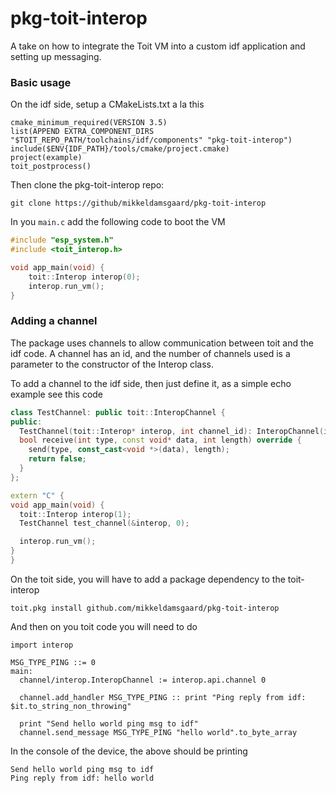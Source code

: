 # pkg-toit-interop
A take on how to integrate the Toit VM into a custom idf application 
and setting up messaging.

### Basic usage
On the idf side, setup a CMakeLists.txt a la this
    
    cmake_minimum_required(VERSION 3.5)
    list(APPEND EXTRA_COMPONENT_DIRS  "$TOIT_REPO_PATH/toolchains/idf/components" "pkg-toit-interop")
    include($ENV{IDF_PATH}/tools/cmake/project.cmake)
    project(example)
    toit_postprocess()

Then clone the pkg-toit-interop repo:
    
    git clone https://github/mikkeldamsgaard/pkg-toit-interop

In you `main.c` add the following code to boot the VM

``` c++
#include "esp_system.h"
#include <toit_interop.h>

void app_main(void) {
    toit::Interop interop(0);
    interop.run_vm();
}
```

### Adding a channel
The package uses channels to allow communication between toit 
and the idf code. A channel has an id, and the number of channels used
is a parameter to the constructor of the Interop class.

To add a channel to the idf side, then just define it, as a simple echo
example see this code

``` c++
class TestChannel: public toit::InteropChannel {
public:
  TestChannel(toit::Interop* interop, int channel_id): InteropChannel(interop, channel_id) {}
  bool receive(int type, const void* data, int length) override {
    send(type, const_cast<void *>(data), length);
    return false;
  }
};

extern "C" {
void app_main(void) {
  toit::Interop interop(1);
  TestChannel test_channel(&interop, 0);

  interop.run_vm();
}
}
```

On the toit side, you will have to add a package dependency to the toit-interop

    toit.pkg install github.com/mikkeldamsgaard/pkg-toit-interop
 
And then on you toit code you will need to do
``` toit
import interop

MSG_TYPE_PING ::= 0
main:
  channel/interop.InteropChannel := interop.api.channel 0

  channel.add_handler MSG_TYPE_PING :: print "Ping reply from idf: $it.to_string_non_throwing"

  print "Send hello world ping msg to idf"
  channel.send_message MSG_TYPE_PING "hello world".to_byte_array
```

In the console of the device, the above should be printing

    Send hello world ping msg to idf
    Ping reply from idf: hello world    